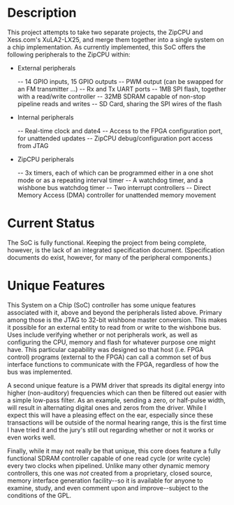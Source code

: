 # Description

This project attempts to take two separate projects, the ZipCPU and Xess.com's XuLA2-LX25, and merge them together into a single system on a chip implementation.  As currently implemented, this SoC offers the following peripherals to the ZipCPU within:

- External peripherals

  -- 14 GPIO inputs, 15 GPIO outputs
  -- PWM output (can be swapped for an FM transmitter ...)
  -- Rx and Tx UART ports
  -- 1MB SPI flash, together with a read/write controller
  -- 32MB SDRAM capable of non-stop pipeline reads and writes
  -- SD Card, sharing the SPI wires of the flash

- Internal peripherals

  -- Real-time clock and date4
  -- Access to the FPGA configuration port, for unattended updates
  -- ZipCPU debug/configuration port access from JTAG

- ZipCPU peripherals

  -- 3x timers, each of which can be programmed either in a one shot mode or as a repeating interval timer
  -- A watchdog timer, and a wishbone bus watchdog timer
  -- Two interrupt controllers
  -- Direct Memory Access (DMA) controller for unattended memory movement

# Current Status

The SoC is fully functional.  Keeping the project from being complete, however,
is the lack of an integrated specification document.  (Specification documents
do exist, however, for many of the peripheral components.)

# Unique Features

This System on a Chip (SoC) controller has some unique features associated with
it, above and beyond the peripherals listed above.  Primary among those is the 
JTAG to 32-bit wishbone master conversion.  This makes it possible for an
external entity to read  from or write to the wishbone bus.  Uses include
verifying whether or not peripherals work, as well as configuring the CPU, 
memory and flash for whatever purpose one might have.  This particular 
capability was designed so that host (i.e. FPGA control) programs (external 
to the FPGA) can call a common set of bus interface functions to communicate
with the FPGA, regardless of how the bus was implemented.

A second unique feature is a PWM driver that spreads its digital energy into
higher (non-auditory) frequencies which can then be filtered out easier
with a simple low-pass filter.  As an example, sending a zero, or half-pulse
width, will result in alternating digital ones and zeros from the driver.  While
I expect this will have a pleasing effect on the ear, especially since these
transactions will be outside of the normal hearing range, this is the first time
I have tried it and the jury's still out regarding whether or not it works or 
even works well.

Finally, while it may not really be that unique, this core does feature a fully
functional SDRAM controller capable of one read cycle (or write cycle) every
two clocks when pipelined.  Unlike many other dynamic memory controllers, this
one was _not_ created from a proprietary, closed source, memory interface
generation facility--so it is available for anyone to examine, study, and
even comment upon and improve--subject to the conditions of the GPL.
